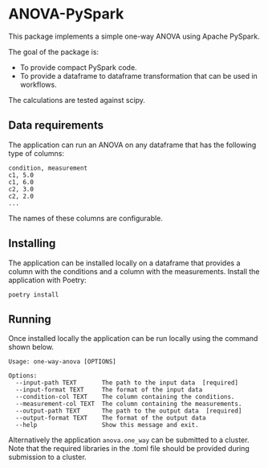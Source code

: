 ANOVA-PySpark
=============

This package implements a simple one-way ANOVA using Apache PySpark.

The goal of the package is:
- To provide compact PySpark code.
- To provide a dataframe to dataframe transformation that can be used in workflows.

The calculations are tested against scipy.

Data requirements
-----------------
The application can run an ANOVA on any dataframe that has the following type of columns:
```
condition, measurement
c1, 5.0
c1, 6.0
c2, 3.0
c2, 2.0
...

```

The names of these columns are configurable.

Installing
----------
The application can be installed locally on a dataframe that provides a column with the conditions and a column with the measurements.
Install the application with Poetry:

```
poetry install
```

Running
-------
Once installed locally the application can be run locally using the command shown below.

```
Usage: one-way-anova [OPTIONS]

Options:
  --input-path TEXT       The path to the input data  [required]
  --input-format TEXT     The format of the input data
  --condition-col TEXT    The column containing the conditions.
  --measurement-col TEXT  The column containing the measurements.
  --output-path TEXT      The path to the output data  [required]
  --output-format TEXT    The format of the output data
  --help                  Show this message and exit.

```
Alternatively the application ```anova.one_way``` can be submitted to a cluster.
Note that the required libraries in the .toml file should be provided during submission to a cluster.
